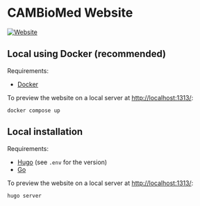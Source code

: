 # CAMBioMed Website

[![Website][website-button]][website]


## Local using Docker (recommended)
Requirements:

- [Docker](https://www.docker.com/get-started/)

To preview the website on a local server at <http://localhost:1313/>:

```shell
docker compose up
```


## Local installation
Requirements:

- [Hugo](https://gohugo.io/installation/) (see `.env` for the version)
- [Go](https://go.dev/doc/install)

To preview the website on a local server at <http://localhost:1313/>:

```shell
hugo server
```


[website]: https://cambiomed-biodiversa.com/
[website-button]: https://img.shields.io/badge/Website-blue?style=for-the-badge&logo=fishshell&logoColor=white